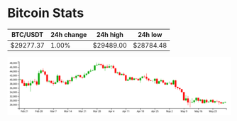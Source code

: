 # Bitcoin Stats

BTC/USDT|24h change|24h high|24h low|
|---|---|---|---|
|$29277.37|1.00%|$29489.00|$28784.48|

<img src="./chart.svg">
